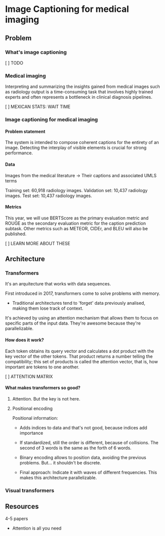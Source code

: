 # Image Captioning for medical imaging

## Problem

### What's image captioning

[ ] TODO

### Medical imaging

Interpreting and summarizing the insights gained from medical images such as radiology output is a time-consuming task that involves highly trained experts and often represents a bottleneck in clinical diagnosis pipelines.

[ ] MEXICAN STATS: WAIT TIME

### Image captioning for medical imaging

#### Problem statement

The system is intended to compose coherent captions for the entirety of an image. Detecting the interplay of visible elements is crucial for strong performance.

#### Data

Images from the medical literature -> Their captions and associated UMLS terms

Training set: 60,918 radiology images.
Validation set: 10,437 radiology images.
Test set: 10,437 radiology images.

#### Metrics

This year, we will use BERTScore as the primary evaluation metric and ROUGE as the secondary evaluation metric for the caption prediction subtask. Other metrics such as METEOR, CIDEr, and BLEU will also be published.

[ ] LEARN MORE ABOUT THESE

## Architecture

### Transformers

It's an arquitecture that works with data sequences.

First introduced in 2017, transformers come to solve problems with memory.

- Traditional architectures tend to 'forget' data previously analised, making them lose track of context.

It's achieved by using an attention mechanism that allows them to focus on specific parts of the input data.
They're awesome because they're parallelizable.

#### How does it work?

Each token obtains its query vector and calculates a dot product with the key vector of the other tokens.
That product returns a number telling the compatibility; this set of products is called the attention vector, that is, how important are tokens to one another.

[ ] ATTENTION MATRIX

#### What makes transformers so good?

1. Attention. But the key is not here.

2. Positional encoding

    Positional information:

    - Adds indices to data and that's not good, because indices add importance
    
    - If standardized, still the order is different, because of collisions. The second of 3 words is the same as the forth of 6 words.

    - Binary encoding allows to position data, avoiding the previous problems. But... it shouldn't be discrete.

    - Final approach: Indicate it with waves of different frequencies. This makes this architecture parallelizable.

### Visual transformers

## Resources 

4-5 papers

- Attention is all you need